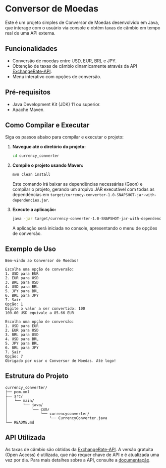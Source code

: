 # Conversor de Moedas

Este é um projeto simples de Conversor de Moedas desenvolvido em Java, que interage com o usuário via console e obtém taxas de câmbio em tempo real de uma API externa.

## Funcionalidades

- Conversão de moedas entre USD, EUR, BRL e JPY.
- Obtenção de taxas de câmbio dinamicamente através da API [ExchangeRate-API](https://www.exchangerate-api.com/).
- Menu interativo com opções de conversão.

## Pré-requisitos

- Java Development Kit (JDK) 11 ou superior.
- Apache Maven.

## Como Compilar e Executar

Siga os passos abaixo para compilar e executar o projeto:

1.  **Navegue até o diretório do projeto:**

    ```bash
    cd currency_converter
    ```

2.  **Compile o projeto usando Maven:**

    ```bash
    mvn clean install
    ```

    Este comando irá baixar as dependências necessárias (Gson) e compilar o projeto, gerando um arquivo JAR executável com todas as dependências em `target/currency-converter-1.0-SNAPSHOT-jar-with-dependencies.jar`.

3.  **Execute a aplicação:**

    ```bash
    java -jar target/currency-converter-1.0-SNAPSHOT-jar-with-dependencies.jar
    ```

    A aplicação será iniciada no console, apresentando o menu de opções de conversão.

## Exemplo de Uso

```
Bem-vindo ao Conversor de Moedas!

Escolha uma opção de conversão:
1. USD para EUR
2. EUR para USD
3. BRL para USD
4. USD para BRL
5. JPY para BRL
6. BRL para JPY
7. Sair
Opção: 1
Digite o valor a ser convertido: 100
100.00 USD equivale a 85.66 EUR

Escolha uma opção de conversão:
1. USD para EUR
2. EUR para USD
3. BRL para USD
4. USD para BRL
5. JPY para BRL
6. BRL para JPY
7. Sair
Opção: 7
Obrigado por usar o Conversor de Moedas. Até logo!
```

## Estrutura do Projeto

```
currency_converter/
├── pom.xml
├── src/
│   └── main/
│       └── java/
│           └── com/
│               └── currencyconverter/
│                   └── CurrencyConverter.java
└── README.md
```

## API Utilizada

As taxas de câmbio são obtidas da [ExchangeRate-API](https://www.exchangerate-api.com/). A versão gratuita (Open Access) é utilizada, que não requer chave de API e é atualizada uma vez por dia. Para mais detalhes sobre a API, consulte a [documentação](https://www.exchangerate-api.com/docs/free).


